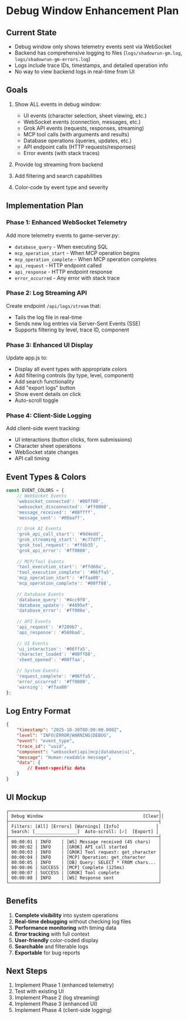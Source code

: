 # Debug Window Enhancement Plan

## Current State
- Debug window only shows telemetry events sent via WebSocket
- Backend has comprehensive logging to files (`logs/shadowrun-gm.log`, `logs/shadowrun-gm-errors.log`)
- Logs include trace IDs, timestamps, and detailed operation info
- No way to view backend logs in real-time from UI

## Goals
1. Show ALL events in debug window:
   - UI events (character selection, sheet viewing, etc.)
   - WebSocket events (connection, messages, etc.)
   - Grok API events (requests, responses, streaming)
   - MCP tool calls (with arguments and results)
   - Database operations (queries, updates, etc.)
   - API endpoint calls (HTTP requests/responses)
   - Error events (with stack traces)

2. Provide log streaming from backend
3. Add filtering and search capabilities
4. Color-code by event type and severity

## Implementation Plan

### Phase 1: Enhanced WebSocket Telemetry
Add more telemetry events to game-server.py:
- `database_query` - When executing SQL
- `mcp_operation_start` - When MCP operation begins
- `mcp_operation_complete` - When MCP operation completes
- `api_request` - HTTP endpoint called
- `api_response` - HTTP endpoint response
- `error_occurred` - Any error with stack trace

### Phase 2: Log Streaming API
Create endpoint `/api/logs/stream` that:
- Tails the log file in real-time
- Sends new log entries via Server-Sent Events (SSE)
- Supports filtering by level, trace ID, component

### Phase 3: Enhanced UI Display
Update app.js to:
- Display all event types with appropriate colors
- Add filtering controls (by type, level, component)
- Add search functionality
- Add "export logs" button
- Show event details on click
- Auto-scroll toggle

### Phase 4: Client-Side Logging
Add client-side event tracking:
- UI interactions (button clicks, form submissions)
- Character sheet operations
- WebSocket state changes
- API call timing

## Event Types & Colors

```javascript
const EVENT_COLORS = {
    // WebSocket Events
    'websocket_connected': '#00ff00',
    'websocket_disconnected': '#ff0000',
    'message_received': '#00ffff',
    'message_sent': '#00aaff',
    
    // Grok AI Events
    'grok_api_call_start': '#9d4edd',
    'grok_streaming_start': '#c77dff',
    'grok_tool_request': '#ff6b35',
    'grok_api_error': '#ff0000',
    
    // MCP/Tool Events
    'tool_execution_start': '#ffd60a',
    'tool_execution_complete': '#06ffa5',
    'mcp_operation_start': '#ffaa00',
    'mcp_operation_complete': '#00ff88',
    
    // Database Events
    'database_query': '#4cc9f0',
    'database_update': '#4895ef',
    'database_error': '#ff006e',
    
    // API Events
    'api_request': '#7209b7',
    'api_response': '#560bad',
    
    // UI Events
    'ui_interaction': '#06ffa5',
    'character_loaded': '#00ff88',
    'sheet_opened': '#00ffaa',
    
    // System Events
    'request_complete': '#06ffa5',
    'error_occurred': '#ff0000',
    'warning': '#ffaa00'
};
```

## Log Entry Format

```json
{
    "timestamp": "2025-10-30T00:00:00.000Z",
    "level": "INFO|ERROR|WARNING|DEBUG",
    "event": "event_type",
    "trace_id": "uuid",
    "component": "websocket|api|mcp|database|ui",
    "message": "Human-readable message",
    "data": {
        // Event-specific data
    }
}
```

## UI Mockup

```
┌─────────────────────────────────────────────────────────┐
│ Debug Window                                      [Clear]│
├─────────────────────────────────────────────────────────┤
│ Filters: [All] [Errors] [Warnings] [Info]              │
│ Search: [________________]  Auto-scroll: [✓]  [Export] │
├─────────────────────────────────────────────────────────┤
│ 00:00:01 | INFO    | [WS] Message received (45 chars)   │
│ 00:00:02 | INFO    | [GROK] API call started            │
│ 00:00:03 | INFO    | [GROK] Tool request: get_character │
│ 00:00:04 | INFO    | [MCP] Operation: get_character     │
│ 00:00:05 | INFO    | [DB] Query: SELECT * FROM chars... │
│ 00:00:06 | SUCCESS | [MCP] Complete (125ms)             │
│ 00:00:07 | SUCCESS | [GROK] Tool complete               │
│ 00:00:08 | INFO    | [WS] Response sent                 │
└─────────────────────────────────────────────────────────┘
```

## Benefits
1. **Complete visibility** into system operations
2. **Real-time debugging** without checking log files
3. **Performance monitoring** with timing data
4. **Error tracking** with full context
5. **User-friendly** color-coded display
6. **Searchable** and filterable logs
7. **Exportable** for bug reports

## Next Steps
1. Implement Phase 1 (enhanced telemetry)
2. Test with existing UI
3. Implement Phase 2 (log streaming)
4. Implement Phase 3 (enhanced UI)
5. Implement Phase 4 (client-side logging)
